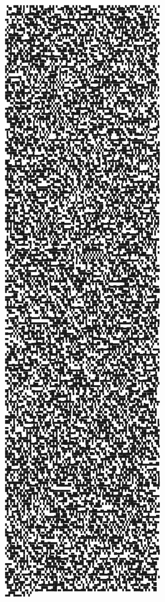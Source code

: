 ▝▅▝▜▟▐▝▐▜▟▝▊▃▟▟▝▃▅▜▙▞▟▝▅▟▜▃▃▝█▃▛▟▞▟▅▞▅▜▜▞▃▞▛▃▚▝▐▃▅▟█▞▃▟▅▟▛▟▊▜▝▃▃▝▞▟▊▞▜▃▄▟▊▟▟▃▙▝▅▃▞▜▛▝▚▝▅▃▝▜▚▝▄▃▝▃▚▃▚▜▅▞▛▜▅▝▆▜▜▟▄▃▙▟▃▟▄▟▃▟▊▝▐▝▇▜▟▟▇▛▇▃▆▝█▛▐▜▃▃▝▃▙▞▄▝▆▟█▟▃▝▊▜▅▟▜▃▅▟▃▝▊▝▅▞▄▝▜▝▄▝▇▝▛▟▐▜▚▝▊▟▉▜▝▞▅▞▞▜▚▟▆▝▚▝▊▞▅▝▅▟▇▜▝▜▞▜▙▝▄▝▟▟▚▝▜▞▄▝▉▜▜▜▃▜▛▃▜▜▛▝▛▞▅▟▆▃▞▝▊▟▄▟▛▃▆▞▝▃▙▟▅▟▝▟▄▟▊▟▐▝▉▃▛▜▚▝▐▜▙▞▙▜▝▟▆▜▅▝▅▜▛▟█▃▄▟█▞▅▝▛▜▃▞▟▞▝▝▄▟▝▟▐▃▙▝▇▃▚▜▝▝▛▜▃▟▜▜▅▜▚▃▛▝▅▜▜▞▙▝▚▞▜▟▃▟▊▃▞▞▅▃▞▜▙▝▉▟█▝▝▃▄▞▞▜▜▞▃▟▊▞▙▞▄▃▃▞▃▟▜▞▟▜▝▝▟▞▄▜▙▝▚▟▉▟▃▝▇▟▊▟▇▝▅▞▛▝▇▃▜▝▚▜▜▃▆▃▆▃▃▜▟▝▉▝▊▜▃▜▜▟▜▞▟▜▄▟▉▟▄▃▙▃▃▜▅▝▛▜▚▛▇▝▆▃▝▜▄▞▜▟▜▞▚▝▉▝▄▜▞▝▅▟▞▝▉▟▛▝█▟▟▛▇▜▅▞▝▛▇▝▛▜▟▝▜▃▆▟▚▝▆▃▟▞▆▛▇▃▙▝▉▞▞▟▟▝▅▜▙▞▛▞▚▞▃▃▚▛▇▟▉▃▞▞▄▞▄▟▃▃▛▝▃▝▄▟▅▜▛▞▟▃▝▃▝▝▐▝▛▝█▜▃▝█▝▛▟▅▜▝▜▞▞▝▝▉▝▛▃▙▛▐▃▅▝▜▟▃▛▐▝▟▝▛▝▛▞▚▃▛▃▚▞▟▃▜▝▜▟▆▞▞▃▃▃▄▝▚▜▚▜▝▞▃▟▇▛▐▝▐▝▚▞▟▞▛▝▞▟▟▟▄▟▜▞▜▟▉▝▆▞▝▟▚▜▞▝▊▟▊▃▄▞▅▝▊▝▊▞▟▃▜▟▞▞▞▃▞▃▆▝▇▜▞▃▆▟▐▟▉▟▆▃▅▞▜▞▄▝▝▝▄▟▇▝▇▝█▝▚▜▅▞▟▃▞▃▛▟▐▝▞▟▃▃▝▃▄▟▉▜▄▃▟▟▜▟▚▜▜▃▝▟▟▟▛▜▙▟▐▜▚▟▅▞▟▟█▃▟▝▅▞▄▟▄▜▜▝▝▃▞▜▟▞▄▞▃▟▛▜▃▝▄▞▟▞▃▃▄▜▅▜▜▞▞▟▞▝█▜▃▜▙▜▝▃▛▃▅▟▊▟▉▛▇▝█▝▐▞▛▟▇▝▆▜▛▟▃▞▞▝▅▞▙▝▝▜▞▛▐▝▜▞▞▝▚▞▅▟▅▞▜▃▅▞▆▝▛▞▃▞▚▟▜▟▉▟▚▜▚▟▟▟▊▝▄▝▄▛▇▛▇▟▞▃▛▃▝▃▅▃▅▞▆▟▇▟▉▝▟▃▙▜▛▞▞▟▝▜▜▞▄▟▄▟▄▜▝▟▟▃▙▃▜▝▐▞▜▞▚▞▝▝▚▟▚▝▟▞▚▞▛▃▞▃▞▃▞▟▃▟▞▞▙▜▃▞▅▟▊▃▅▜▜▞▃▝▄▟▊▞▄▃▃▝▚▛▐▃▝▜▙▝▊▜▟▟█▞▄▜▄▝▛▟▇▟▉▝▊▞▆▝▆▟▃▞▞▞▝▟▅▜▟▃▃▞▜▜▅▝▚▞▆▟▟▃▙▞▜▞▝▜▅▛▇▜▝▛▐▝▐▝▐▞▟▛▐▞▞▞▜▃▛▃▆▝▅▃▚▟▃▜▅▞▞▟▜▜▜▜▜▟▛▜▝▝▐▃▞▜▝▜▚▟▇▟▜▝▅▝▉▝▞▟▇▝▝▞▟▃▄▃▚▟▉▜▛▝▄▟▄▟▄▝▅▃▙▝▝▞▛▃▅▛▐▝▜▞▅▞▝▃▞▛▐▝▞▞▝▜▅▝▝▜▅▞▟▜▄▞▜▃▙▃▄▜▛▝█▞▙▝▉▜▅▟▞▞▄▃▞▝▅▛▇▞▙▜▟▜▅▞▛▞▃▃▟▃▙▞▟▃▟▃▅▜▃▝▛▝▅▝▟▃▃▟▅▞▅▃▅▃▃▞▃▟▝▜▟▝▉▜▛▟▆▞▛▃▆▝▄▜▃▞▅▝▊▝▄▃▜▝▅▃▝▞▙▝▃▜▅▟▚▃▟▝▛▜▜▟▄▃▞▟▆▜▙▞▃▟▊▝▇▝▉▝▉▟█▞▜▜▞▟▐▝▞▟▉▃▛▞▞▞▅▃▆▞▃▟█▃▙▜▜▞▜▝█▃▙▝▜▜▙▜▄▞▄▟▃▃▅▝▅▞▅▝▛▃▚▜▅▃▚▟▜▝▝▛▐▃▟▞▛▝▞▜▅▟▞▟▚▞▃▃▆▜▄▞▝▃▆▝▝▜▝▝▃▟▜▃▅▃▜▜▙▃▙▝▇▃▝▞▚▝▉▝▊▃▟▃▟▜▝▝▊▝▐▟▟▞▙▝█▜▅▃▙▟▃▞▙▟▚▞▆▞▜▞▚▞▚▝▟▟▄▜▞▟▊▜▄▟▝▜▝▟▐▟█▞▙▞▃▜▝▝▝▟▝▞▜▛▇▞▜▟▄▞▟▟▆▟▛▛▇▟▐▝▐▞▞▛▇▞▝▟▆▜▄▞▟▟▊▟▛▞▟▜▙▜▜▃▄▟▝▞▆▟▐▞▝▃▃▜▟▟▚▟█▃▛▝▝▜▄▜▄▝▝▟▚▞▜▞▚▃▅▝▊▝▃▟▝▞▆▃▅▞▝▝▝▜▃▟▜▜▙▞▟▞▜▟▆▜▃▝▚▞▜▟▆▝▉▝▊▝▉▞▚▜▛▟▞▃▄▝▐▜▝▜▜▝▇▃▄▟▃▞▄▃▛▝▇▝▄▞▚▝▄▝▜▃▃▃▅▜▄▃▜▟▜▞▃▜▝▟█▟▝▜▟▞▛▞▃▛▐▃▆▃▙▞▅▛▐▟▊▟▇▟█▃▆▝▟▃▙▞▛▜▜▞▆▃▜▟▅▃▛▞▝▟▝▞▄▜▞▝▛▝▉▜▛▃▟▟▇▜▄▜▅▟▜▃▜▜▄▃▜▜▚▝▉▜▙▃▙▛▐▟▜▟▜▃▞▝▐▝▅▝▃▞▅▝█▃▛▞▛▞▙▞▚▜▚▃▟▝▊▃▝▃▝▃▚▃▞▞▛▝▇▜▄▃▆▝▄▛▐▞▝▞▃▞▄▟▐▝▞▜▅▃▝▞▜▟▉▟▚▞▙▃▛▟▊▟▜▃▙▜▙▟▊▝▊▝▜▞▆▝█▝▃▃▆▝▛▝▃▟▞▃▟▞▜▜▞▟▊▝▛▜▄▞▝▜▟▝▇▟▞▃▃▟▞▟▞▟▅▝▜▃▛▜▅▜▞▃▞▜▟▃▝▝█▞▆▝▝▃▄▃▟▟▚▟▞▞▞▟▝▟▟▞▄▝▆▃▃▛▇▃▟▛▐▝▞▜▄▞▅▝▟▝▟▛▐▞▄▞▜▃▚▛▇▝▊▞▞▟▉▜▞▝█▞▛▜▟▟▆▜▚▟▃▛▐▞▆▜▜▜▅▟▛▟▄▝▜▜▞▞▟▟▞▃▅▃▃▜▝▜▃▜▅▜▜▝▄▃▟▃▞▟▅▝▛▝█▞▄▝▅▟▐▟▟▟▐▟▄▜▚▝▇▝▞▟▟▝▊▞▙▜▃▃▆▝▜▃▟▜▄▟█▜▄▟▄▃▜▜▝▃▞▜▟▟▄▜▚▞▞▝▐▃▜▟█▃▄▜▞▟▜▞▟▛▇▃▞▛▐▞▟▟▞▟▟▃▛▝▊▜▃▜▅▞▚▃▅▃▃▟▜▝▇▟▐▝▐▝▇▃▄▟█▝▝▜▟▟▅▝▞▞▙▞▙▝▅▟▟▞▜▝▃▞▛▝▚▃▟▝▞▝▛▃▟▛▐▝▆▜▙▃▄▜▙▃▜▃▟▃▜▝▅▞▃▟▝▟█▞▃▃▆▝▚▃▜▃▞▟▃▟▄▝▆▞▞▜▟▟▊▃▆▞▜▞▟▞▟▟▛▞▄▃▅▃▞▃▆▞▝▃▄▟▆▃▅▟▞▃▜▝▐▟█▟▇▟▃▝▛▝▅▜▛▜▟▞▟▛▇▝▞▝▟▝▐▝▃▛▇▟▛▟▄▟▟▜▄▝▜▛▇▝▉▞▟▝▊▞▛▞▞▞▞▞▄▜▜▃▟▃▆▜▛▜▜▟▇▃▃▜▝▃▞▜▟▞▛▝▜▟▅▃▙▟▅▟▛▃▙▞▃▛▐▝▟▞▞▟▞▟▞▞▟▃▞▞▅▃▟▃▃▞▃▝▊▞▟▞▅▟▄▜▄▟▆▜▅▜▙▜▟▃▃▟▅▞▚▟▝▝▝▜▝▜▅▝▉▃▝▜▚▟▜▜▅▝▄▝▞▝▄▝▊▃▃▝▛▃▅▝▟▃▃▞▄▝▉▟▆▝▞▛▇▜▛▝█▃▞▃▜▃▜▃▝▝▉▟▚▝▉▟▜▜▄▝▇▜▚▜▅▞▄▞▃▜▛▟▉▃▃▟█▃▚▃▚▝█▝▉▟▄▞▛▛▇▜▄▃▞▞▟▝▉▟▞▝▐▟█▟▜▃▙▃▝▃▟▟▟▞▝▜▟▞▞▟▄▜▄▜▞▟▟▟▉▝▊▟█▟█▝▟▃▅▃▚▜▟▃▟▟█▛▇▞▅▝▟▝▟▜▝▃▆▝▇▟▟▝▉▞▅▜▞▛▐▃▄▝▃▞▃▝▉▟▛▝▜▝▐▝▜▞▚▃▄▃▄▟▉▃▅▜▅▟▊▞▄▃▛▃▙▃▝▝▄▞▚▞▅▝▟▝▛▜▙▝█▜▝▝▉▛▐▃▙▟▚▝▉▛▇▞▝▜▅▟▝▝▟▞▚▝▛▟▇▃▃▟▊▝▞▃▙▃▛▃▆▞▄▝▚▃▜▟▝▃▞▃▟▜▞▟▜▟▝▃▅▞▆▛▇▜▟▞▝▟▊▞▄▟▅▜▚▝▆▃▛▃▝▛▇▜▃▟▟▃▚▝█▝█▜▝▃▝▟▄▜▅▜▅▝▄▟▝▝▆▟▃▟▅▟▟▝▃▃▟▟▟▟▟▃▆▟▛▞▞▝▚▃▜▝▇▞▙▝▉▜▄▃▄▃▚▟▟▜▚▞▟▝█▟▚▝▊▞▚▟█▞▚▟▞▟▊▝▇▃▝▜▅▜▃▝▆▝▉▞▝▜▞▟▆▞▝▞▃▝▇▞▙▟▟▝▆▃▞▞▅▞▜▞▛▟▆▞▚▟▜▞▚▝▃▃▆▝▞▃▙▃▃▞▟▟▄▃▙▃▛▃▚▞▅▛▐▟▝▝▝▟▝▟▛▟▛▝▇▝█▜▃▟▚▃▞▟▅▝▜▝▉▞▄▃▙▜▃▃▃▃▃▝▜▟▉▟█▃▚▝▟▟▐▝▐▜▚▝▇▝▜▝▟▃▅▃▞▟▉▝▜▞▟▟▜▃▅▞▛▃▆▝▛▟▝▜▝▟▞▜▜▞▚▞▅▜▄▝▃▟▇▟█▜▞▜▟▟▜▟▄▃▄▞▅▝█▝▆▜▟▞▄▃▞▞▄▜▅▛▇▟▜▟▝▞▅▟▐▟█▃▃▝▛▞▆▜▜▝█▞▞▟▊▞▛▝▇▛▐▟▛▃▜▞▅▝▊▃▝▝▐▝▊▃▙▜▟▟▅▝█▝▄▟▅▜▜▟█▟▜▝▞▜▅▟▄▃▚▝▆▃▞▞▟▟▄▟▃▟█▞▛▃▄▝▚▃▝▝▆▃▄▟▅▟▞▟▃▞▜▞▝▝▛▞▅▃▄▜▟▃▆▝█▜▄▃▃▜▛▜▄▝▉▝▞▃▝▞▚▝▜▟▚▞▄▟▉▝▐▜▅▞▜▞▜▃▙▝▛▞▞▜▃▞▙▜▞▃▄▃▟▟▉▜▚▛▐▞▛▝▚▞▜▞▃▃▞▟█▞▚▜▞▝▛▜▝▟▄▜▙▟▜▃▝▜▙▟▉▜▄▝▝▝▜▝▃▟▞▞▟▝▟▟▚▟▅▃▟▃▙▃▞▟▉▝▊▃▟▝█▃▄▝▚▞▟▃▞▞▜▞▜▝▇▟▛▝▆▜▞▃▟▜▚▞▛▃▛▝▆▟█▝█▝▟▝▉▝▜▃▄▃▙▞▆▟▊▜▞▃▃▞▆▜▜▜▅▝▝▃▚▞▝▞▄▝█▟▞▝▅▃▙▜▙▞▙▞▞▝█▃▄▜▞▛▇▟▆▜▙▃▟▝▚▞▆▜▄▝▅▟█▝▟▃▃▃▙▝▞▃▛▃▞▞▄▝▄▞▅▞▜▟▛▝▝▟▃▃▆▜▅▝▅▞▆▝█▃▞▝▟▝▇▟▝▃▜▜▞▜▚▟▟▜▃▝▝▜▞▟▜▜▜▟▟▟▆▝▅▞▜▃▛▞▃▟▃▜▝▝█▜▛▞▝▃▞▜▜▞▙▟▐▃▄▃▆▜▜▛▇▝▄▟▊▃▟▃▛▟▜▞▞▟▄▜▚▃▄▟█▝▉▝▚▜▛▟▚▃▚▟▇▃▞▛▐▃▆▟▚▜▃▟█▜▙▟▉▟▃▃▜▞▅▝█▞▛▞▃▟▇▝▐▝▅▝▉▞▅▜▞▝▃▞▝▝▄▃▃▞▝▃▄▞▞▃▝▞▜▝▊▝▊▝▇▃▚▟▝▞▃▃▞▞▝▜▙▃▟▝▃▟▇▟▟▝▞▜▞▃▚▃▝▝▟▞▙▝▉▟█▟▅▜▝▝▚▟▚▝▚▟▟▝▃▟▛▞▙▃▞▟▛▝▚▟▉▜▜▝▞▟▃▞▅▞▚▃▜▞▙▜▃▟▛▜▄▃▟▟▃▝▊▜▙▜▜▞▆▝▞▜▝▜▟▜▚▜▄▛▇▞▝▝█▜▃▜▝▟▐▃▅▝▛▞▚▟▉▝█▝▇▟▞▟▐▞▟▟▐▝▄▟▐▝▄▜▙▞▅▞▜▜▞▃▆▜▟▟▇▝▐▝▝▃▚▜▝▃▙▞▞▃▙▞▚▃▟▝▝▛▇▟▐▞▅▞▙▝▉▝▟▞▄▝▛▟▝▞▆▝▉▟▞▃▅▜▟▟▅▟▇▞▄▜▝▜▙▞▆▟▛▝▞▃▛▜▟▜▝▜▛▃▟▞▄▝▇▞▅▝▜▟▊▟▝▞▅▞▚▟▞▝▇▞▆▛▐▝▇▞▙▃▟▃▜▞▄▟▐▃▆▃▆▜▝▟▝▛▇▃▞▛▇▟█▜▞▝▟▃▜▞▝▃▝▜▛▜▟▟▐▃▝▟▝▝▚▃▃▟▟▞▅▜▛▝▅▟▝▜▄▜▅▃▃▝▟▝▄▜▛▟▟▜▃▝▝▟▐▟▜▟▄▃▙▞▅▞▆▝▛▃▄▝▐▟▞▟▚▝▞▃▜▜▝▟▝▟▃▞▜▝▛▟▉▞▟▜▜▟▃▜▟▜▜▝▉▞▝▟█▃▆▟▛▃▙▃▝▟▄▟▐▝▜▟▆▃▞▜▟▝▆▝▜▃▄▞▚▃▚▟▜▟▃▟▊▟▚▃▚▝▆▟█▞▟▜▝▝▞▜▞▝█▞▛▞▜▜▃▟▚▃▜▟▜▜▞▟█▟▆▟▞▝▐▛▐▝▃▞▝▜▝▟▟▟▅▝▃▛▇▞▅▜▚▝█▞▛▟▄▟▚▝▟▝▅▛▇▝▞▜▜▝▅▃▙▞▚▜▅▟▉▃▞▜▄▞▝▜▄▜▛▃▞▟▉▞▟▟▅▝▅▝▉▟▄▝▛▞▛▟▝▝█▃▄▜▞▟▆▝▛▝▐▟█▟▜▞▅▞▆▝▟▝▅▟▚▟▄▟▟▜▟▜▟▝▜▞▙▜▛▟▃▟▊▜▝▟▟▞▆▟▐▛▐▜▝▃▆▝▛▝▚▝▇▃▃▝▄▟▇▜▛▝▛▜▜▟▚▝▛▞▜▟▆▝▚▝█▟▜▟▛▝▅▛▇▜▃▝▐▟▄▞▞▟▃▟▛▞▜▝▉▞▄▟▐▝▊▝▚▝▉▝▜▞▚▟▃▃▅▃▆▟█▃▃▞▙▟▚▃▜▟▇▜▃▞▃▛▇▜▚▛▇▝▉▟▜▃▙▜▜▝▚▟▊▝▟▜▟▟█▃▚▝▃▃▅▟▚▞▝▟▟▜▚▜▟▝▛▝▊▝▟▞▜▜▟▟▞▞▟▟▉▝▐▟▅▝▄▟▚▃▙▜▟▜▄▜▅▝▝▞▄▜▙▝▞▝▟▟▜▝▆▜▄▞▟▞▅▟▜▟▛▃▟▜▃▝▇▟▞▞▅▞▆▝▛▝▟▞▛▟▐▝▟▜▚▞▜▟▐▞▛▜▛▜▚▜▙▃▅▜▜▜▝▞▜▟▆▃▆▝▟▟▟▟▜▃▚▟▇▃▄▜▚▟▐▟▃▞▝▟▉▟█▝▇▟█▜▟▜▚▞▄▟▇▝▉▝▇▜▄▃▃▃▃▃▝▝█▝▅▜▙▜▝▛▇▝▆▟▟▜▜▜▄▞▟▟▄▝▃▃▝▝▆▞▟▜▟▞▆▜▜▝▞▟▃▝▉▟▉▝▇▟█▞▛▜▛▝▜▟▐▟█▟▄▟▉▃▅▟▝▟▃▝▛▜▃▃▟▜▅▝▞▟▟▜▝▞▞▜▚▜▟▝▃▟▊▝▚▃▝▃▙▃▛▝▄▝▚▟▞▟▉▝▟▟█▃▜▞▛▟▇▞▟▞▟▟▝▟▜▛▐▃▞▝▞▜▟▝▄▝▃▟▊▟▅▃▛▝▛▟█▞▝▝▝▛▇▝▛▟▜▛▇▃▅▝▞▞▟▜▝▃▟▞▟▝▛▝▟▝▞▝▐▟▉▛▇▞▜▜▜▃▄▟▚▟▆▃▅▃▅▟▅▞▜▞▃▞▝▟▞▟▃▛▐▃▞▃▙▝▊▞▝▞▄▞▝▞▄▃▃▟▊▟▉▝▛▟▐▝▞▝▟▜▄▃▚▞▝▞▙▟▇▝▞▞▙▜▃▟▃▃▅▝▚▞▞▜▄▟▐▜▞▝▟▞▛▞▟▛▇▟▛▃▄▜▜▝▐▟▉▝▊▃▛▃▙▝▆▞▞▟█▟▉▃▜▃▚▃▚▝▆▝▝▞▟▟▊▟▆▟▃▝▇▟▄▟▇▞▜▟▅▟▝▟▆▝▆▝▇▞▞▞▙▞▞▞▝▜▃▝▉▝▝▜▙▃▙▜▟▝▄▜▃▝▊▃▚▟▛▝▝▜▄▜▚▝▝▞▞▝▛▟▊▛▐▝▉▝▞▞▚▛▐▜▞▞▜▟▆▜▄▜▅▞▛▟▞▞▃▝▐▝▇▜▟▟▝▟▚▞▙▞▛▃▆▟▆▟▅▜▟▜▚▟▇▟▟▝▚▝▇▞▝▜▄▞▚▝▉▃▚▝▐▞▄▃▛▃▆▃▄▃▃▝▞▃▝▞▚▟▄▛▐▝▝▝▞▛▐▜▙▟▜▝▟▃▅▞▜▝▐▞▃▝▞▟▇▟▇▝▅▝█▟▅▞▜▟▉▝▞▜▃▃▙▜▅▝█▝▃▜▅▃▙▟▐▜▄▝█▃▛▟▉▝▞▞▅▞▆▞▜▟▅▝▜▝▅▝▆▃▚▟▐▃▜▟▜▃▝▃▝▝▆▝▃▞▆▟▝▞▅▝▄▃▟▝▝▃▛▜▙▛▐▃▅▜▝▟▛▞▚▟▐▝▇▞▄▛▐▟▇▟▆▃▄▞▜▛▐▜▃▝▚▟▝▃▃▞▃▃▞▃▃▝▄▃▜▝▚▞▚▃▄▃▃▝▚▜▜▜▝▝▜▜▃▜▅▜▞▛▇▞▝▛▇▟▊▝█▜▝▃▞▟▅▝▛▟▛▟▇▟▛▜▛▝▅▟▆▞▄▃▜▝▊▞▛▝▚▃▄▜▜▜▜▟▇▃▆▝▊▃▞▜▞▝▅▟█▞▅▛▐▝▐▝▐▟▃▟▊▞▄▞▜▃▆▜▛▃▞▃▃▟▚▟▉▃▚▞▙▞▝▞▅▜▚▞▙▞▛▃▟▟▚▟▃▟▊▝▐▃▜▞▅▟▜▟▇▃▃▟▜▛▐▟▞▝▅▝▄▝▞▃▜▝▉▜▝▞▅▃▄▛▇▝▚▝▉▞▆▃▃▟▃▜▟▝▊▟▆▜▅▟▝▜▟▟▝▜▃▞▆▜▛▃▟▝▛▃▟▃▙▟█▟▇▝▚▟▝▃▚▝▞▝▃▟▝▜▝▃▝▟▝▜▝▃▟▞▄▃▅▝▆▝▜▃▙▜▝▃▝▞▄▃▛▜▃▟▊▃▜▟▃▞▙▃▟▞▙▞▛▃▟▞▞▜▟▝▚▜▃▝▅▟▄▜▚▝▇▃▛▜▃▃▜▝▞
